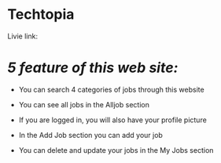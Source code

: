 # **Techtopia**

Livie link: 

# _5 feature of this web site:_

- You can search 4 categories of jobs through this website

- You can see all jobs in the Alljob section

- If you are logged in, you will also have your profile picture

- In the Add Job section you can add your job

- You can delete and update your jobs in the My Jobs section
